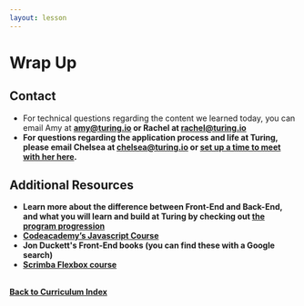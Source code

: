 ```yaml
---
layout: lesson
---
```


# Wrap Up

## Contact

- For technical questions regarding the content we learned today, you can email Amy at <strong>amy@turing.io<strong> or Rachel at <strong>rachel@turing.io<strong>
- For questions regarding the application process and life at Turing, please email Chelsea at <strong>chelsea@turing.io</strong> or <a target="blank" href="https://go.oncehub.com/ChelseaTuring" >set up a time to meet with her here</a>.

## Additional Resources

- Learn more about the difference between Front-End and Back-End, and what you will learn and build at Turing by checking out [the program progression](../../what-students-learn)
- <a target="blank" href="https://www.codecademy.com/learn/introduction-to-javascript">Codeacademy’s Javascript Course</a>
- Jon Duckett's Front-End books (you can find these with a Google search)
- <a target="blank" href="https://scrimba.com/g/gflexbox">Scrimba Flexbox course</a>

<br>
<a href="../">Back to Curriculum Index</a>
